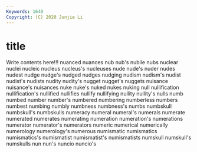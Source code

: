 ```yaml
---
Keywords: 1640
Copyright: (C) 2020 Junjie Li
---
```


# title

Write contents here!!!
nuanced 
nuances
nub 
nub's 
nubile 
nubs 
nuclear 
nuclei 
nucleic 
nucleus 
nucleus's 
nucleuses
nude 
nude's 
nuder 
nudes 
nudest 
nudge 
nudge's 
nudged 
nudges 
nudging
nudism 
nudism's 
nudist 
nudist's 
nudists 
nudity 
nudity's 
nugget 
nugget's 
nuggets
nuisance 
nuisance's 
nuisances 
nuke 
nuke's 
nuked 
nukes 
nuking 
null 
nullification
nullification's 
nullified 
nullifies 
nullify 
nullifying 
nullity 
nullity's 
nulls 
numb 
numbed
number 
number's 
numbered 
numbering 
numberless 
numbers 
numbest 
numbing 
numbly 
numbness
numbness's 
numbs 
numbskull 
numbskull's 
numbskulls 
numeracy 
numeral 
numeral's 
numerals 
numerate
numerated 
numerates 
numerating 
numeration 
numeration's 
numerations 
numerator 
numerator's 
numerators 
numeric
numerical 
numerically 
numerology 
numerology's 
numerous 
numismatic 
numismatics 
numismatics's 
numismatist 
numismatist's
numismatists 
numskull 
numskull's 
numskulls 
nun 
nun's 
nuncio 
nuncio's 
